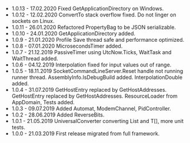 
* 1.0.13 - 17.02.2020 Fixed GetApplicationDirectory on Windows.
* 1.0.12 - 12.02.2020 ConvertTo<bool> stack overflow fixed. Do not linger on sockets on Linux.
* 1.0.11 - 26.01.2020 Refactored PropertyBag to be JSON serializable.
* 1.0.10 - 24.01.2020 GetApplicationDirectory added.
* 1.0.9	- 21.01.2020 Profile Save thread safe and performance optimized.
* 1.0.8	- 07.01.2020 MicrosecondsTimer added.
* 1.0.7	- 21.12.2019 PassiveTimer using UtcNow.Ticks, WaitTask and WaitThread added.
* 1.0.6	- 04.12.2019 Interpolation fixed for input values out of range.
* 1.0.5	- 18.11.2019 SocketCommandLineServer.Reset handle not running runner thread. AssemblyInfo.IsDebugBuild added. InterpolationDouble added.
* 1.0.4	- 31.07.2019 GetHostEntry replaced by GetHostAddresses. GetHostEntry replaced by GetHostAddresses. ResourceLoader from AppDomain, Tests added.
* 1.0.3	- 09.07.2019 Added Automat, ModemChannel, PidController.
* 1.0.2	- 28.06.2019 Added ReverseBits.
* 1.0.1	- 21.05.2019 UniversalConverter converting List<T> and T[], more unit tests.
* 1.0.0	- 21.03.2019 First release migrated from full framework.
